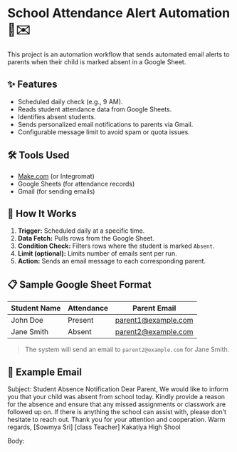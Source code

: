 # School Attendance Alert Automation 🚸✉️

This project is an automation workflow that sends automated email alerts to parents when their child is marked absent in a Google Sheet.

## ✨ Features

- Scheduled daily check (e.g., 9 AM).
- Reads student attendance data from Google Sheets.
- Identifies absent students.
- Sends personalized email notifications to parents via Gmail.
- Configurable message limit to avoid spam or quota issues.

## 🛠️ Tools Used

- [Make.com](https://www.make.com/) (or Integromat)
- Google Sheets (for attendance records)
- Gmail (for sending emails)

## 📁 How It Works

1. **Trigger:** Scheduled daily at a specific time.
2. **Data Fetch:** Pulls rows from the Google Sheet.
3. **Condition Check:** Filters rows where the student is marked `Absent`.
4. **Limit (optional):** Limits number of emails sent per run.
5. **Action:** Sends an email message to each corresponding parent.

## 📋 Sample Google Sheet Format

| Student Name | Attendance | Parent Email       |
|--------------|------------|--------------------|
| John Doe     | Present    | parent1@example.com |
| Jane Smith   | Absent     | parent2@example.com |

> The system will send an email to `parent2@example.com` for Jane Smith.

## 📧 Example Email

Subject: Student Absence Notification  Dear Parent,  We would like to inform you that your child was absent from school today. Kindly provide a reason for the absence and ensure that any missed assignments or classwork are followed up on.  If there is anything the school can assist with, please don’t hesitate to reach out.  Thank you for your attention and cooperation.  Warm regards, [Sowmya Sri] [class Teacher] Kakatiya High Shool


Body:
